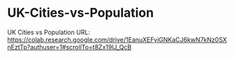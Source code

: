 # UK-Cities-vs-Population
UK Cities vs Population
URL: https://colab.research.google.com/drive/1EanuXEFyiGNKaCJ6kwN7kNz0SXnEztTp?authuser=1#scrollTo=t8Zx19lJ_QcB
